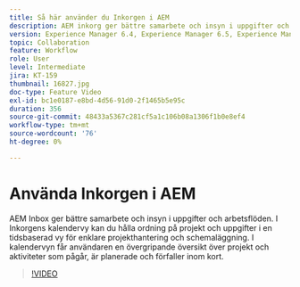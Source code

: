 ```yaml
---
title: Så här använder du Inkorgen i AEM
description: AEM inkorg ger bättre samarbete och insyn i uppgifter och arbetsflöden.
version: Experience Manager 6.4, Experience Manager 6.5, Experience Manager as a Cloud Service
topic: Collaboration
feature: Workflow
role: User
level: Intermediate
jira: KT-159
thumbnail: 16827.jpg
doc-type: Feature Video
exl-id: bc1e0187-e8bd-4d56-91d0-2f1465b5e95c
duration: 356
source-git-commit: 48433a5367c281cf5a1c106b08a1306f1b0e8ef4
workflow-type: tm+mt
source-wordcount: '76'
ht-degree: 0%

---
```


# Använda Inkorgen i AEM

AEM Inbox ger bättre samarbete och insyn i uppgifter och arbetsflöden. I Inkorgens kalendervy kan du hålla ordning på projekt och uppgifter i en tidsbaserad vy för enklare projekthantering och schemaläggning. I kalendervyn får användaren en övergripande översikt över projekt och aktiviteter som pågår, är planerade och förfaller inom kort.

>[!VIDEO](https://video.tv.adobe.com/v/16827?quality=12&learn=on)
